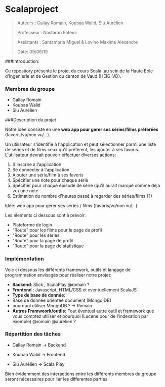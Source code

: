 # Scalaproject

> Auteurs : Gallay Romain, Koubaa Walid, Siu Aurélien
>
> Professeur : Nastaran Fatemi 
>
> Assistants : Santamaria Miguel  & Lovino Maxime Alexandre
>
> Date: 09/06/19

###Introduction:

Ce repository présente le projet du cours Scala ,au sein de la Haute Eole d'Ingénierie et de Gestion du canton de Vaud (HEIG-VD).

### Membres du groupe

- Gallay Romain
-  Koubaa Walid
-  Siu Aurélien

###Description du projet

Notre idée consiste en une **web app pour gerer ses séries/films préferées** (favoris/vu/non vu/…).

Un utilisateur s'identifie à l'application et peut sélectionner parmi une liste de séries et de films ceux qu'il préfèrent, les ajouter à ses favoris... L'utilisateur devrait pouvoir effectuer diverses actions:

1. S'inscrire à l'application
2. Se connecter à l'application
3. Ajouter une série/film à ses favoris
4. Spécifier une note pour chaque série
5. Spécifier pour chaque épisode de série (qu'il aurait marqué comme déja vu) une note
6. Estimation du nombre d'heures  passé à regarder des séries/films (?)

Idée: web app pour gérer ses séries / films (favoris/vu/non vu/...)

Les élements ci dessous sont à prévoir:

- Plateforme de login
- "Route" pour les films pour la page de profil
- "Route" pour les séries
- "Route" pour la page de profil
- "Route" pour la page de statistique

### Implémentation

Voic ci dessous les différents framework, outils et langage de programmation envisagés pour réaliser notre projet:

- **Backend**: Slick , ScalaPlay   @romain ?
- **Frontend** : Javascript, HTML/CSS et eventuellement ScalaJS
-  **Type de base de donnée**: 
  - Base de donnée orientée document (Mongo DB)
  - pourquoi utiliser MongoDB ? -> Romain 
- **Autres Framweork/outils:** Tout éventuel autre outil et framework que vous comptez utiliser et pourquoi (Lucene pour de l'indexation par exemple) @romain @aurélien ?

### Répartition des tâches

- Gallay Romain -> Backend

-  Koubaa Walid -> Frontend

-  Siu Aurélien -> Scala Play

  Bien évidemment des interactions entre les différents membres du groupe seront nécessaires pour lier les differentes parties.